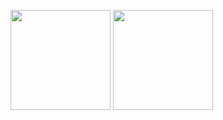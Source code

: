 <p>
  <img src="https://github-readme-stats.vercel.app/api/top-langs/?username=y0n0zawa&layout=compact" height="160px" />
  <img src="https://github-readme-stats.vercel.app/api?username=y0n0zawa&count_private=true&show_icons=true" height="160px" />
</p>

